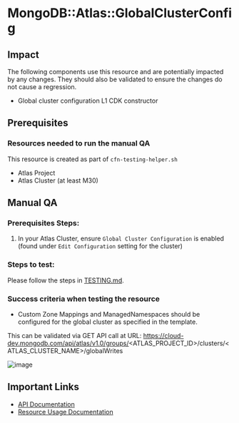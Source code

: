 # MongoDB::Atlas::GlobalClusterConfig

## Impact 
The following components use this resource and are potentially impacted by any changes. They should also be validated to ensure the changes do not cause a regression.
 - Global cluster configuration  L1 CDK constructor


## Prerequisites 
### Resources needed to run the manual QA
This resource is created as part of `cfn-testing-helper.sh`
- Atlas Project
- Atlas Cluster (at least M30)

## Manual QA
### Prerequisites Steps:
1. In your Atlas Cluster, ensure `Global Cluster Configuration` is enabled (found under `Edit Configuration` setting for the cluster)

### Steps to test:
Please follow the steps in [TESTING.md](../../../TESTING.md.md).


### Success criteria when testing the resource
- Custom Zone Mappings and ManagedNamespaces should be configured for the global cluster as specified in the template. 

This can be validated via GET API call at URL:
  https://cloud-dev.mongodb.com/api/atlas/v1.0/groups/<ATLAS_PROJECT_ID>/clusters/<ATLAS_CLUSTER_NAME>/globalWrites

![image](https://user-images.githubusercontent.com/122359335/229160264-92715616-656e-4e7c-bd33-b6241041f9ae.png)

## Important Links
- [API Documentation](https://www.mongodb.com/docs/atlas/reference/api-resources-spec/#tag/Global-Clusters)
- [Resource Usage Documentation](https://www.mongodb.com/docs/atlas/global-clusters/)
